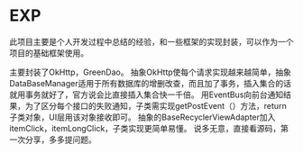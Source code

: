 # EXP
此项目主要是个人开发过程中总结的经验，和一些框架的实现封装，可以作为一个项目的基础框架使用。

主要封装了OkHttp，GreenDao。
抽象OkHttp使每个请求实现越来越简单，抽象DataBaseManager适用于所有数据库的增删改查，而且加了事务，插入集合的话就用事务就好了，官方说会比直接插入集合快一千倍。
用EventBus向前台通知结果，为了区分每个接口的失败通知，子类需实现getPostEvent（）方法，return子类对象，UI层用该对象接收即可。
抽象的BaseRecyclerViewAdapter加入itemClick，itemLongClick，子类实现更简单易懂。
说多无意，直接看源码，第一次分享，多多提问题。
